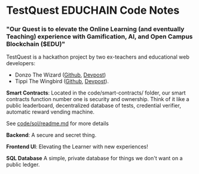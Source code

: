 # TestQuest EDUCHAIN Code Notes

### "Our Quest is to elevate the Online Learning (and eventually Teaching) experience with Gamification, AI, and Open Campus Blockchain ($EDU)"

TestQuest is a hackathon project by two ex-teachers and educational web developers:
- Donzo The Wizard ([Github](https://github.com/Donzo), [Devpost](https://devpost.com/mortonteaches)) 
- Tippi The Wingbird ([Github](https://github.com/tippi-fifestarr), [Devpost](https://devpost.com/tippi-fifestarr)).

**Smart Contracts**:
Located in the code/smart-contracts/ folder, our smart contracts function number one is security and ownership. Think of it like a public leaderboard, decentralized database of tests, credential verifier, automatic reward vending machine.

See [code/sol/readme.md](./sol/readme.md) for more details

**Backend**:
A secure and secret thing.

**Frontend UI**:
Elevating the Learner with new experiences!

**SQL Database**
A simple, private database for things we don't want on a public ledger.